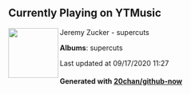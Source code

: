 ## Currently Playing on YTMusic

[<img align="left" width="100" src="https://lh3.googleusercontent.com/OcPQ5cyoAXOuM7yJgtscQGX1ro3EW95ErMumRwt3SNz5rngCzh2NTvxzBq3bMnlIrk8tzZykAJH1RuqD">](https://music.youtube.com/channel/UC4FxRR1ZZcap_CY6fTQUU3g)

Jeremy Zucker - supercuts

**Albums**: supercuts

Last updated at 09/17/2020 11:27

#### Generated with [20chan/github-now](https://github.com/20chan/github-now)


<!--
**20chan/20chan** is a ✨ _special_ ✨ repository because its `README.md` (this file) appears on your GitHub profile.

Here are some ideas to get you started:

- 🔭 I’m currently working on ...
- 🌱 I’m currently learning ...
- 👯 I’m looking to collaborate on ...
- 🤔 I’m looking for help with ...
- 💬 Ask me about ...
- 📫 How to reach me: ...
- 😄 Pronouns: ...
- ⚡ Fun fact: ...
-->
